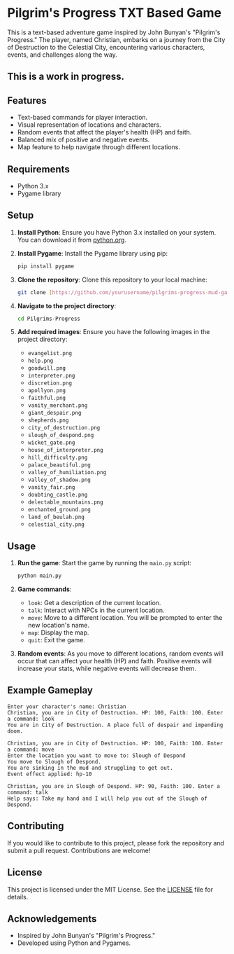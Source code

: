 
# Pilgrim's Progress TXT Based Game

This is a text-based adventure game inspired by John Bunyan's "Pilgrim's Progress." The player, named Christian, embarks on a journey from the City of Destruction to the Celestial City, encountering various characters, events, and challenges along the way.

## This is a work in progress.

## Features

- Text-based commands for player interaction.
- Visual representation of locations and characters.
- Random events that affect the player's health (HP) and faith.
- Balanced mix of positive and negative events.
- Map feature to help navigate through different locations.

## Requirements

- Python 3.x
- Pygame library

## Setup

1. **Install Python**: Ensure you have Python 3.x installed on your system. You can download it from [python.org](https://www.python.org/).

2. **Install Pygame**: Install the Pygame library using pip:
   ```bash
   pip install pygame
   ```

3. **Clone the repository**: Clone this repository to your local machine:
   ```bash
   git clone [https://github.com/yourusername/pilgrims-progress-mud-game.git](https://github.com/HelloByeLetsNot/Pilgrims-Progress)
   ```

4. **Navigate to the project directory**:
   ```bash
   cd Pilgrims-Progress
   ```

5. **Add required images**: Ensure you have the following images in the project directory:
   - `evangelist.png`
   - `help.png`
   - `goodwill.png`
   - `interpreter.png`
   - `discretion.png`
   - `apollyon.png`
   - `faithful.png`
   - `vanity_merchant.png`
   - `giant_despair.png`
   - `shepherds.png`
   - `city_of_destruction.png`
   - `slough_of_despond.png`
   - `wicket_gate.png`
   - `house_of_interpreter.png`
   - `hill_difficulty.png`
   - `palace_beautiful.png`
   - `valley_of_humiliation.png`
   - `valley_of_shadow.png`
   - `vanity_fair.png`
   - `doubting_castle.png`
   - `delectable_mountains.png`
   - `enchanted_ground.png`
   - `land_of_beulah.png`
   - `celestial_city.png`

## Usage

1. **Run the game**: Start the game by running the `main.py` script:
   ```bash
   python main.py
   ```

2. **Game commands**:
   - `look`: Get a description of the current location.
   - `talk`: Interact with NPCs in the current location.
   - `move`: Move to a different location. You will be prompted to enter the new location's name.
   - `map`: Display the map.
   - `quit`: Exit the game.

3. **Random events**: As you move to different locations, random events will occur that can affect your health (HP) and faith. Positive events will increase your stats, while negative events will decrease them.

## Example Gameplay

```plaintext
Enter your character's name: Christian
Christian, you are in City of Destruction. HP: 100, Faith: 100. Enter a command: look
You are in City of Destruction. A place full of despair and impending doom.

Christian, you are in City of Destruction. HP: 100, Faith: 100. Enter a command: move
Enter the location you want to move to: Slough of Despond
You move to Slough of Despond.
You are sinking in the mud and struggling to get out.
Event effect applied: hp-10

Christian, you are in Slough of Despond. HP: 90, Faith: 100. Enter a command: talk
Help says: Take my hand and I will help you out of the Slough of Despond.
```

## Contributing

If you would like to contribute to this project, please fork the repository and submit a pull request. Contributions are welcome!

## License

This project is licensed under the MIT License. See the [LICENSE](LICENSE) file for details.

## Acknowledgements

- Inspired by John Bunyan's "Pilgrim's Progress."
- Developed using Python and Pygames.